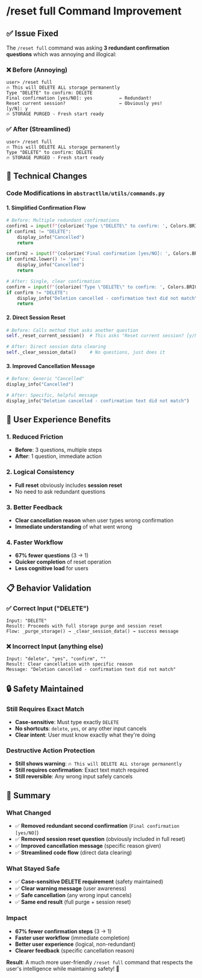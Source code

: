 # /reset full Command Improvement

## ✅ **Issue Fixed**

The `/reset full` command was asking **3 redundant confirmation questions** which was annoying and illogical:

### ❌ **Before (Annoying)**
```
user> /reset full
🔥 This will DELETE ALL storage permanently
Type "DELETE" to confirm: DELETE
Final confirmation [yes/NO]: yes          ← Redundant!
Reset current session?                    ← Obviously yes!
[y/N]: y
🔥 STORAGE PURGED - Fresh start ready
```

### ✅ **After (Streamlined)**
```
user> /reset full
🔥 This will DELETE ALL storage permanently
Type "DELETE" to confirm: DELETE
🔥 STORAGE PURGED - Fresh start ready
```

## 🔧 **Technical Changes**

### Code Modifications in `abstractllm/utils/commands.py`

#### 1. **Simplified Confirmation Flow**
```python
# Before: Multiple redundant confirmations
confirm1 = input(f"{colorize('Type \"DELETE\" to confirm: ', Colors.BRIGHT_YELLOW)}")
if confirm1 != "DELETE":
    display_info("Cancelled")
    return

confirm2 = input(f"{colorize('Final confirmation [yes/NO]: ', Colors.BRIGHT_YELLOW)}")
if confirm2.lower() != 'yes':
    display_info("Cancelled")
    return

# After: Single, clear confirmation
confirm = input(f"{colorize('Type \"DELETE\" to confirm: ', Colors.BRIGHT_YELLOW)}")
if confirm != "DELETE":
    display_info("Deletion cancelled - confirmation text did not match")
    return
```

#### 2. **Direct Session Reset**
```python
# Before: Calls method that asks another question
self._reset_current_session()  # This asks "Reset current session? [y/N]"

# After: Direct session data clearing
self._clear_session_data()     # No questions, just does it
```

#### 3. **Improved Cancellation Message**
```python
# Before: Generic "Cancelled"
display_info("Cancelled")

# After: Specific, helpful message
display_info("Deletion cancelled - confirmation text did not match")
```

## 🎯 **User Experience Benefits**

### 1. **Reduced Friction**
- **Before**: 3 questions, multiple steps
- **After**: 1 question, immediate action

### 2. **Logical Consistency** 
- **Full reset** obviously includes **session reset**
- No need to ask redundant questions

### 3. **Better Feedback**
- **Clear cancellation reason** when user types wrong confirmation
- **Immediate understanding** of what went wrong

### 4. **Faster Workflow**
- **67% fewer questions** (3 → 1)
- **Quicker completion** of reset operation
- **Less cognitive load** for users

## 📋 **Behavior Validation**

### ✅ **Correct Input ("DELETE")**
```
Input: "DELETE"
Result: Proceeds with full storage purge and session reset
Flow: _purge_storage() → _clear_session_data() → success message
```

### ❌ **Incorrect Input (anything else)**
```
Input: "delete", "yes", "confirm", ""
Result: Clear cancellation with specific reason
Message: "Deletion cancelled - confirmation text did not match"
```

## 🔒 **Safety Maintained**

### Still Requires Exact Match
- **Case-sensitive**: Must type exactly `DELETE`
- **No shortcuts**: `delete`, `yes`, or any other input cancels
- **Clear intent**: User must know exactly what they're doing

### Destructive Action Protection
- **Still shows warning**: `🔥 This will DELETE ALL storage permanently`
- **Still requires confirmation**: Exact text match required
- **Still reversible**: Any wrong input safely cancels

## 🚀 **Summary**

### What Changed
- ✅ **Removed redundant second confirmation** (`Final confirmation [yes/NO]`)
- ✅ **Removed session reset question** (obviously included in full reset)  
- ✅ **Improved cancellation message** (specific reason given)
- ✅ **Streamlined code flow** (direct data clearing)

### What Stayed Safe
- ✅ **Case-sensitive DELETE requirement** (safety maintained)
- ✅ **Clear warning message** (user awareness)
- ✅ **Safe cancellation** (any wrong input cancels)
- ✅ **Same end result** (full purge + session reset)

### Impact
- **67% fewer confirmation steps** (3 → 1)
- **Faster user workflow** (immediate completion)
- **Better user experience** (logical, non-redundant)
- **Clearer feedback** (specific cancellation reason)

**Result**: A much more user-friendly `/reset full` command that respects the user's intelligence while maintaining safety! 🎉
